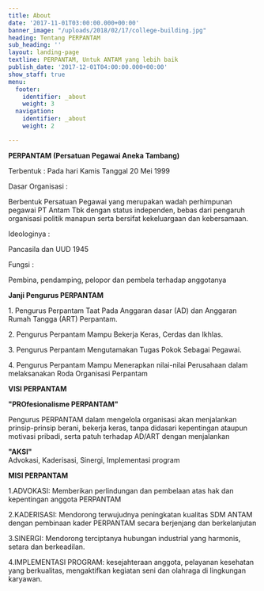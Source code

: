 ```yaml
---
title: About
date: '2017-11-01T03:00:00.000+00:00'
banner_image: "/uploads/2018/02/17/college-building.jpg"
heading: Tentang PERPANTAM
sub_heading: ''
layout: landing-page
textline: PERPANTAM, Untuk ANTAM yang lebih baik
publish_date: '2017-12-01T04:00:00.000+00:00'
show_staff: true
menu:
  footer:
    identifier: _about
    weight: 3
  navigation:
    identifier: _about
    weight: 2

---
```

**PERPANTAM (Persatuan Pegawai Aneka Tambang)**

Terbentuk : Pada hari Kamis Tanggal 20 Mei 1999

Dasar Organisasi :

Berbentuk Persatuan Pegawai yang merupakan wadah perhimpunan pegawai PT Antam Tbk dengan status independen, bebas dari pengaruh organisasi politik manapun serta bersifat kekeluargaan dan kebersamaan.

Ideologinya :

Pancasila dan UUD 1945

Fungsi :

Pembina, pendamping, pelopor dan pembela terhadap anggotanya

**Janji Pengurus PERPANTAM**

1\. Pengurus Perpantam Taat Pada Anggaran dasar (AD) dan Anggaran Rumah Tangga (ART) Perpantam.

2\. Pengurus Perpantam Mampu Bekerja Keras, Cerdas dan Ikhlas.

3\. Pengurus Perpantam Mengutamakan Tugas Pokok Sebagai Pegawai.

4\. Pengurus Perpantam Mampu Menerapkan nilai-nilai Perusahaan dalam melaksanakan Roda Organisasi Perpantam

**VISI PERPANTAM**

**"PROfesionalisme PERPANTAM"**

Pengurus PERPANTAM dalam mengelola organisasi akan menjalankan prinsip-prinsip berani, bekerja keras, tanpa didasari kepentingan ataupun motivasi pribadi, serta patuh terhadap AD/ART dengan menjalankan

**"AKSI"**  
Advokasi, Kaderisasi, Sinergi, Implementasi program

**MISI PERPANTAM**

1\.ADVOKASI: Memberikan perlindungan dan pembelaan atas hak dan kepentingan anggota PERPANTAM

2\.KADERISASI: Mendorong terwujudnya peningkatan kualitas SDM ANTAM dengan pembinaan kader PERPANTAM secara berjenjang dan berkelanjutan

3\.SINERGI: Mendorong terciptanya hubungan industrial yang harmonis, setara dan berkeadilan.

4\.IMPLEMENTASI PROGRAM: kesejahteraan anggota, pelayanan kesehatan yang berkualitas, mengaktifkan kegiatan seni dan olahraga di lingkungan karyawan.